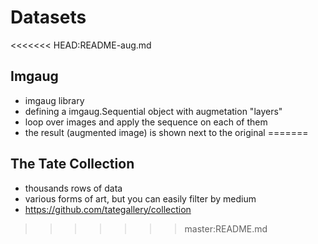 # Datasets

<<<<<<< HEAD:README-aug.md
## Imgaug
- imgaug library
- defining a imgaug.Sequential object with augmetation "layers"
- loop over images and apply the sequence on each of them
- the result (augmented image) is shown next to the original
=======

## The Tate Collection
- thousands rows of data
- various forms of art, but you can easily filter by medium
- https://github.com/tategallery/collection
>>>>>>> master:README.md

